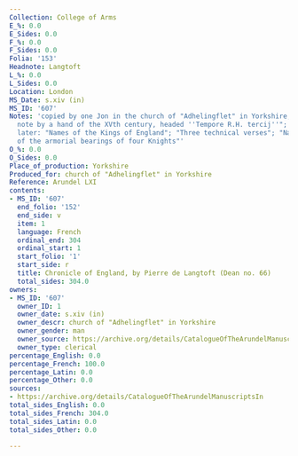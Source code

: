```yaml
---
Collection: College of Arms
E_%: 0.0
E_Sides: 0.0
F_%: 0.0
F_Sides: 0.0
Folia: '153'
Headnote: Langtoft
L_%: 0.0
L_Sides: 0.0
Location: London
MS_Date: s.xiv (in)
MS_ID: '607'
Notes: 'copied by one Jon in the church of "Adhelingflet" in Yorkshire; contains "a
  note by a hand of the XVth century, headed ''Tempore R.H. tercij''"; fragments added
  later: "Names of the Kings of England"; "Three technical verses"; "Names and blaxon
  of the armorial bearings of four Knights"'
O_%: 0.0
O_Sides: 0.0
Place_of_production: Yorkshire
Produced_for: church of "Adhelingflet" in Yorkshire
Reference: Arundel LXI
contents:
- MS_ID: '607'
  end_folio: '152'
  end_side: v
  item: 1
  language: French
  ordinal_end: 304
  ordinal_start: 1
  start_folio: '1'
  start_side: r
  title: Chronicle of England, by Pierre de Langtoft (Dean no. 66)
  total_sides: 304.0
owners:
- MS_ID: '607'
  owner_ID: 1
  owner_date: s.xiv (in)
  owner_descr: church of "Adhelingflet" in Yorkshire
  owner_gender: man
  owner_source: https://archive.org/details/CatalogueOfTheArundelManuscriptsIn
  owner_type: clerical
percentage_English: 0.0
percentage_French: 100.0
percentage_Latin: 0.0
percentage_Other: 0.0
sources:
- https://archive.org/details/CatalogueOfTheArundelManuscriptsIn
total_sides_English: 0.0
total_sides_French: 304.0
total_sides_Latin: 0.0
total_sides_Other: 0.0

---
```

